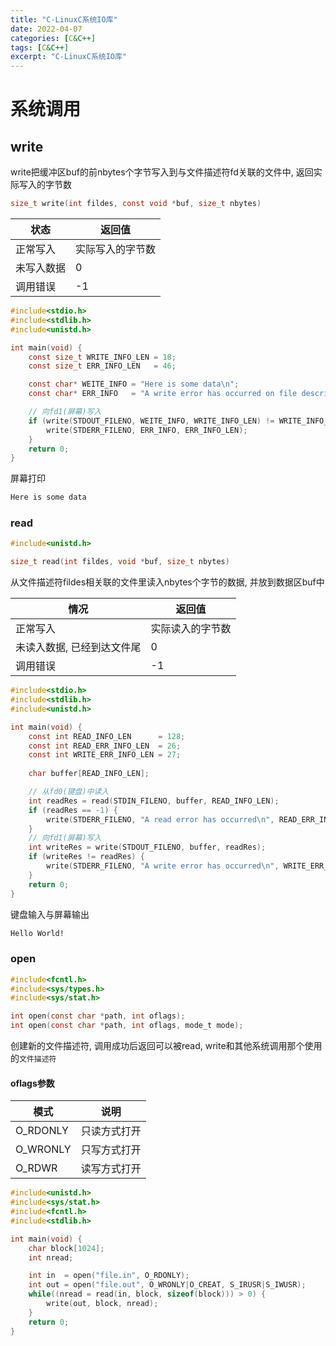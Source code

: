 ```yaml
---
title: "C-LinuxC系统IO库"
date: 2022-04-07
categories: [C&C++]
tags: [C&C++]
excerpt: "C-LinuxC系统IO库"
---
```


# 系统调用

## write

write把缓冲区buf的前nbytes个字节写入到与文件描述符fd关联的文件中, 返回实际写入的字节数

```c
size_t write(int fildes, const void *buf, size_t nbytes)
```

| 状态       | 返回值          |
| ---------- | -------------- |
| 正常写入   | 实际写入的字节数 |
| 未写入数据 | 0              |
| 调用错误   | -1             |

```c
#include<stdio.h>
#include<stdlib.h>
#include<unistd.h>

int main(void) { 
	const size_t WRITE_INFO_LEN = 18;
    const size_t ERR_INFO_LEN   = 46;

    const char* WEITE_INFO = "Here is some data\n";
    const char* ERR_INFO   = "A write error has occurred on file descriptor 1 \n";

    // 向fd1(屏幕)写入
    if (write(STDOUT_FILENO, WEITE_INFO, WRITE_INFO_LEN) != WRITE_INFO_LEN) {
        write(STDERR_FILENO, ERR_INFO, ERR_INFO_LEN);
    }
    return 0;
}
```

屏幕打印

```sh
Here is some data
```

### read

```c
#include<unistd.h>

size_t read(int fildes, void *buf, size_t nbytes)
```

从文件描述符fildes相关联的文件里读入nbytes个字节的数据, 并放到数据区buf中

| 情况                       | 返回值           |
| -------------------------- | ---------------- |
| 正常写入                   | 实际读入的字节数   |
| 未读入数据, 已经到达文件尾   | 0                |
| 调用错误                   | -1               |

```c
#include<stdio.h>
#include<stdlib.h>
#include<unistd.h>

int main(void) {
	const int READ_INFO_LEN      = 128;
	const int READ_ERR_INFO_LEN  = 26;
	const int WRITE_ERR_INFO_LEN = 27;
	
    char buffer[READ_INFO_LEN];

    // 从fd0(键盘)中读入
    int readRes = read(STDIN_FILENO, buffer, READ_INFO_LEN);
    if (readRes == -1) {
        write(STDERR_FILENO, "A read error has occurred\n", READ_ERR_INFO_LEN);
    }
    // 向fd1(屏幕)写入
    int writeRes = write(STDOUT_FILENO, buffer, readRes);
    if (writeRes != readRes) {
        write(STDERR_FILENO, "A write error has occurred\n", WRITE_ERR_INFO_LEN);
    }
    return 0;
}
```

键盘输入与屏幕输出

```sh
Hello World!
```

### open

```c
#include<fcntl.h>
#include<sys/types.h>
#include<sys/stat.h>

int open(const char *path, int oflags);
int open(const char *path, int oflags, mode_t mode);
```

创建新的文件描述符, 调用成功后返回可以被read, write和其他系统调用那个使用的`文件描述符`

#### oflags参数

| 模式     | 说明         |
| -------- | ------------ |
| O_RDONLY | 只读方式打开 |
| O_WRONLY | 只写方式打开 |
| O_RDWR   | 读写方式打开 |

```c
#include<unistd.h>
#include<sys/stat.h>
#include<fcntl.h>
#include<stdlib.h>

int main(void) {
    char block[1024];
    int nread;

    int in  = open("file.in", O_RDONLY);
    int out = open("file.out", O_WRONLY|O_CREAT, S_IRUSR|S_IWUSR);
    while((nread = read(in, block, sizeof(block))) > 0) {
        write(out, block, nread);
    }
    return 0;
}
```
